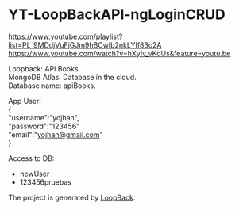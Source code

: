 # YT-LoopBackAPI-ngLoginCRUD  
https://www.youtube.com/playlist?list=PL_9MDdjVuFjGJm9hBCwIb2nkLYIf83o2A   
https://www.youtube.com/watch?v=hXyIv_vKdUs&feature=youtu.be   

Loopback: API Books.  
MongoDB Atlas: Database in the cloud.   
               Database name: apiBooks.  

App User:  
{  
  "username":"yojhan",  
  "password":"123456"  
  "email":"yojhan@gmail.com"  
}  

Access to DB: 
* newUser  
* 123456pruebas  


The project is generated by [LoopBack](http://loopback.io).  
